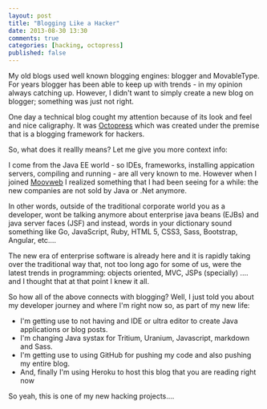 ```yaml
---
layout: post
title: "Blogging Like a Hacker"
date: 2013-08-30 13:30
comments: true
categories: [hacking, octopress]
published: false 
---
```

My old blogs used well known blogging engines: blogger and MovableType. For years blogger has been able to keep up with trends - in my opinion always catching up. However, I didn't want to simply create a new blog on blogger; something was just not right.

One day a technical blog cought my attention because of its look and feel and nice caligraphy. It was [Octopress](http://octopress.org/) which was created under the premise that is a blogging framework for hackers.

So, what does it reallly means? Let me give you more context info:

I come from the Java EE world - so IDEs, frameworks, installing appication servers, compiling and running - are all very known to me. However when I joined [Moovweb](http://moovweb.com) I realized something that I had been seeing for a while: the new companies are not sold by Java or .Net anymore.

In other words, outside of the traditional corporate world you as a developer, wont be talking anymore about enterprise java beans (EJBs) and java server faces (JSF) and instead, words in your dictionary sound something like Go, JavaScript, Ruby, HTML 5, CSS3, Sass, Bootstrap, Angular, etc....

The new era of enterprise software is already here and it is rapidly taking over the traditional way that, not too long ago for some of us, were the latest trends in programming: objects oriented, MVC, JSPs (specially) .... and I thought that at that point I knew it all.

So how all of the above connects with blogging? Well, I just told you about my developer journey and where I'm right now so, as part of my new life:

* I'm getting use to not having and IDE or ultra editor to create Java applications or blog posts.
* I'm changing Java systax for Tritium, Uranium, Javascript, markdown and Sass.
* I'm getting use to using GitHub for pushing my code and also pushing my entire blog.
* And, finally I'm using Heroku to host this blog that you are reading right now 

So yeah, this is one of my new hacking projects....